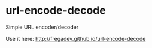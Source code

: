 url-encode-decode
=================

Simple URL encoder/decoder

Use it here: http://fregadev.github.io/url-encode-decode
